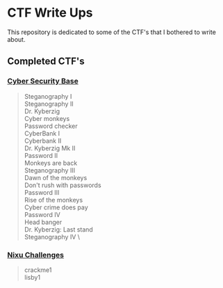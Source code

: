 # CTF Write Ups

This repository is dedicated to some of the CTF's that I bothered to write about.

## Completed CTF's

### [Cyber Security Base](https://capture-the-flag.testmycode.io/)

>Steganography I\
Steganography II\
Dr. Kyberzig\
Cyber monkeys\
Password checker\
CyberBank I\
Cyberbank II\
Dr. Kyberzig Mk II\
Password II\
Monkeys are back\
Steganography III\
Dawn of the monkeys\
Don't rush with passwords\
Password III\
Rise of the monkeys\
Cyber crime does pay\
Password IV\
Head banger \
Dr. Kyberzig: Last stand\
Steganography IV \

### [Nixu Challenges](https://thenixuchallenge.com/)

>crackme1\
lisby1
